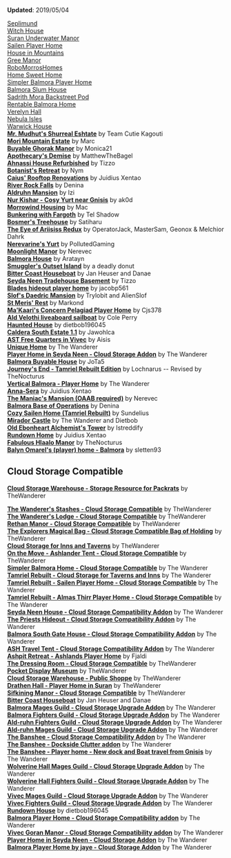 **Updated**: 2019/05/04

[Seplimund](https://www.nexusmods.com/morrowind/mods/46287)  
[Witch House](https://www.nexusmods.com/morrowind/mods/46319)  
[Suran Underwater Manor](https://www.nexusmods.com/morrowind/mods/44759)  
[Sailen Player Home](https://www.nexusmods.com/morrowind/mods/46381)  
[House in Mountains](https://www.nexusmods.com/morrowind/mods/46448)  
[Gree Manor](https://www.nexusmods.com/morrowind/mods/46443)  
[RoboMorrosHomes](https://www.nexusmods.com/morrowind/mods/46539)  
[Home Sweet Home](https://www.nexusmods.com/morrowind/mods/46555)  
[Simpler Balmora Player Home](https://www.nexusmods.com/morrowind/mods/46574)  
[Balmora Slum House](https://www.nexusmods.com/morrowind/mods/46641)  
[Sadrith Mora Backstreet Pod](https://www.nexusmods.com/morrowind/mods/46639)  
[Rentable Balmora Home](https://www.nexusmods.com/morrowind/mods/46638)  
[Verelyn Hall](https://www.nexusmods.com/morrowind/mods/46637)  
[Nebula Isles](https://www.nexusmods.com/morrowind/mods/46636)  
[Warwick House](https://www.nexusmods.com/morrowind/mods/46666)  
[**Mr. Mudhut's Shurreal Eshtate**](https://www.nexusmods.com/morrowind/mods/44633) by Team Cutie Kagouti  
[**Mori Mountain Estate**](http://mw.modhistory.com/download-18-7306) by Marc  
[**Buyable Ghorak Manor**](http://mw.modhistory.com/download-73-5870) by Monica21  
[**Apothecary's Demise**](https://www.nexusmods.com/morrowind/mods/44331) by MatthewTheBagel  
[**Ahnassi House Refurbished**](https://www.nexusmods.com/morrowind/mods/40437) by Tizzo  
[**Botanist's Retreat**](http://mw.modhistory.com/download-48-11540) by Nym  
[**Caius' Rooftop Renovations**](https://www.nexusmods.com/morrowind/mods/50272) by Juidius Xentao  
[**River Rock Falls**](https://www.nexusmods.com/morrowind/mods/50299) by Denina  
[**Aldruhn Mansion**](https://www.nexusmods.com/morrowind/mods/50320) by Izi  
[**Nur Kishar - Cosy Yurt near Gnisis**](https://www.nexusmods.com/morrowind/mods/50367) by ak0d  
[**Morrowind Housing**](https://www.nexusmods.com/morrowind/mods/50498) by Mac  
[**Bunkering with Fargoth**](https://www.nexusmods.com/morrowind/mods/50543) by Tel Shadow  
[**Bosmer's Treehouse**](https://www.nexusmods.com/morrowind/mods/50562) by Satiharu  
[**The Eye of Ariisiss Redux**](https://www.nexusmods.com/morrowind/mods/50754) by OperatorJack, MasterSam, Geonox & Melchior Dahrk  
[**Nerevarine's Yurt**](https://www.nexusmods.com/morrowind/mods/50735) by PollutedGaming  
[**Moonlight Manor**](https://www.nexusmods.com/morrowind/mods/50859) by Nerevec  
[**Balmora House**](https://www.nexusmods.com/morrowind/mods/50857) by Aratayn  
[**Smuggler's Outset Island**](https://www.nexusmods.com/morrowind/mods/51037) by a deadly donut  
[**Bitter Coast Houseboat**](https://www.nexusmods.com/morrowind/mods/51032) by Jan Heuser and Danae  
[**Seyda Neen Tradehouse Basement**](https://www.nexusmods.com/morrowind/mods/51135) by Tizzo  
[**Blades hideout player home**](https://www.nexusmods.com/morrowind/mods/51154) by jacobp561  
[**Slof's Daedric Mansion**](https://www.nexusmods.com/morrowind/mods/51155) by Trylobit and AlienSlof  
[**St Meris' Rest**](https://www.nexusmods.com/morrowind/mods/51168) by Markond  
[**Ma'Kaari's Concern Pelagiad Player Home**](https://www.nexusmods.com/morrowind/mods/51178) by Cjs378  
[**Ald Velothi liveaboard sailboat**](https://www.nexusmods.com/morrowind/mods/51239) by Cole Perry  
[**Haunted House**](https://www.nexusmods.com/morrowind/mods/51261) by dietbob196045  
[**Caldera South Estate 1.1**](https://www.nexusmods.com/morrowind/mods/51265) by Jawohlca  
[**AST Free Quarters in Vivec**](https://www.nexusmods.com/morrowind/mods/51272) by Aisis  
[**Unique Home**](https://www.nexusmods.com/morrowind/mods/51284) by The Wanderer  
[**Player Home in Seyda Neen - Cloud Storage Addon**](https://www.nexusmods.com/morrowind/mods/51307) by The Wanderer  
[**Balmora Buyable House**](https://www.nexusmods.com/morrowind/mods/51317) by JoTa5  
[**Journey's End - Tamriel Rebuilt Edition**](https://www.nexusmods.com/morrowind/mods/51320) by Lochnarus -- Revised by TheNocturus  
[**Vertical Balmora - Player Home**](https://www.nexusmods.com/morrowind/mods/51330) by The Wanderer  
[**Anna-Sera**](https://www.nexusmods.com/morrowind/mods/51343) by Juidius Xentao  
[**The Maniac's Mansion (OAAB required)**](https://www.nexusmods.com/morrowind/mods/51374) by Nerevec  
[**Balmora Base of Operations**](https://www.nexusmods.com/morrowind/mods/51378) by Denina  
[**Cozy Sailen Home (Tamriel Rebuilt)**](https://www.nexusmods.com/morrowind/mods/51404) by Sundelius  
[**Mirador Castle**](https://www.nexusmods.com/morrowind/mods/51342) by The Wanderer and Dietbob  
[**Old Ebonheart Alchemist's Tower**](https://www.nexusmods.com/morrowind/mods/51421) by Istreddify  
[**Rundown Home**](https://www.nexusmods.com/morrowind/mods/51425) by Juidius Xentao  
[**Fabulous Hlaalo Manor**](https://www.nexusmods.com/morrowind/mods/51438) by TheNocturus  
[**Balyn Omarel's (player) home - Balmora**](https://www.nexusmods.com/morrowind/mods/51469) by sletten93  

## Cloud Storage Compatible
[**Cloud Storage Warehouse - Storage Resource for Packrats**](https://www.nexusmods.com/morrowind/mods/50386) by TheWanderer  

[**The Wanderer's Stashes - Cloud Storage Compatible**](https://www.nexusmods.com/morrowind/mods/50494) by TheWanderer  
[**The Wanderer's Lodge - Cloud Storage Compatible**](https://www.nexusmods.com/morrowind/mods/50422) by TheWanderer  
[**Rethan Manor - Cloud Storage Compatible**](https://www.nexusmods.com/morrowind/mods/50390) by TheWanderer  
[**The Explorers Magical Bag - Cloud Storage Compatible Bag of Holding**](https://www.nexusmods.com/morrowind/mods/50366) by TheWanderer  
[**Cloud Storage for Inns and Taverns**](https://www.nexusmods.com/morrowind/mods/50363) by TheWanderer  
[**On the Move - Ashlander Tent - Cloud Storage Compatible**](https://www.nexusmods.com/morrowind/mods/50521) by TheWanderer  
[**Simpler Balmora Home - Cloud Storage Compatible**](https://www.nexusmods.com/morrowind/mods/50535) by The Wanderer  
[**Tamriel Rebuilt - Cloud Storage for Taverns and Inns**](https://www.nexusmods.com/morrowind/mods/50541) by The Wanderer  
[**Tamriel Rebuilt - Sailen Player Home - Cloud Storage Compatible**](https://www.nexusmods.com/morrowind/mods/50552) by The Wanderer  
[**Tamriel Rebuilt - Almas Thirr Player Home - Cloud Storage Compatible**](https://www.nexusmods.com/morrowind/mods/50556) by The Wanderer  
[**Seyda Neen House - Cloud Storage Compatibility Addon**](https://www.nexusmods.com/morrowind/mods/50551) by The Wanderer  
[**The Priests Hideout - Cloud Storage Compatibility Addon**](https://www.nexusmods.com/morrowind/mods/50566) by The Wanderer  
[**Balmora South Gate House - Cloud Storage Compatibility Addon**](https://www.nexusmods.com/morrowind/mods/50568) by The Wanderer  
[**ASH Travel Tent - Cloud Storage Compatibility Addon**](https://www.nexusmods.com/morrowind/mods/50569) by The Wanderer  
[**Ashpit Retreat - Ashlands Player Home**](https://www.nexusmods.com/morrowind/mods/50695) by Fjaldi  
[**The Dressing Room - Cloud Storage Compatible**](https://www.nexusmods.com/morrowind/mods/50751) by TheWanderer  
[**Pocket Display Museum**](https://www.nexusmods.com/morrowind/mods/50709) by TheWanderer  
[**Cloud Storage Warehouse - Public Shoppe**](https://www.nexusmods.com/morrowind/mods/50863) by TheWanderer  
[**Drathen Hall - Player Home in Suran**](https://www.nexusmods.com/morrowind/mods/50784) by TheWanderer  
[**Sifkining Manor - Cloud Storage Compatible**](https://www.nexusmods.com/morrowind/mods/50836) by TheWanderer  
[**Bitter Coast Houseboat**](https://www.nexusmods.com/morrowind/mods/51032) by Jan Heuser and Danae  
[**Balmora Mages Guild - Cloud Storage Upgrade Addon**](https://www.nexusmods.com/morrowind/mods/51093) by The Wanderer  
[**Balmora Fighters Guild - Cloud Storage Upgrade Addon**](https://www.nexusmods.com/morrowind/mods/51094) by The Wanderer  
[**Ald-ruhn Fighters Guild - Cloud Storage Upgrade Addon**](https://www.nexusmods.com/morrowind/mods/51091) by The Wanderer  
[**Ald-ruhn Mages Guild - Cloud Storage Upgrade Addon**](https://www.nexusmods.com/morrowind/mods/51090) by The Wanderer  
[**The Banshee - Cloud Storage Compatibility Addon**](https://www.nexusmods.com/morrowind/mods/51118) by The Wanderer  
[**The Banshee - Dockside Clutter addon**](https://www.nexusmods.com/morrowind/mods/51117) by The Wanderer  
[**The Banshee - Player home - New dock and Boat travel from Gnisis**](https://www.nexusmods.com/morrowind/mods/51088) by The Wanderer  
[**Wolverine Hall Mages Guild - Cloud Storage Upgrade Addon**](https://www.nexusmods.com/morrowind/mods/51102) by The Wanderer  
[**Wolverine Hall Fighters Guild - Cloud Storage Upgrade Addon**](https://www.nexusmods.com/morrowind/mods/51103) by The Wanderer  
[**Vivec Mages Guild - Cloud Storage Upgrade Addon**](https://www.nexusmods.com/morrowind/mods/51105) by The Wanderer  
[**Vivec Fighters Guild - Cloud Storage Upgrade Addon**](https://www.nexusmods.com/morrowind/mods/51104) by The Wanderer  
[**Rundown House**](https://www.nexusmods.com/morrowind/mods/51110) by dietbob196045  
[**Balmora Player Home - Cloud Storage Compatibility addon**](https://www.nexusmods.com/morrowind/mods/51147) by The Wanderer  
[**Vivec Goran Manor - Cloud Storage Compatibility addon**](https://www.nexusmods.com/morrowind/mods/51148) by The Wanderer  
[**Player Home in Seyda Neen - Cloud Storage Addon**](https://www.nexusmods.com/morrowind/mods/51307) by The Wanderer  
[**Balmora Player Home by jaye - Cloud Storage Addon**](https://www.nexusmods.com/morrowind/mods/51311) by The Wanderer  